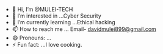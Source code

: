 - 👋 Hi, I’m @MULEI-TECH
- 👀 I’m interested in ...Cyber Security
- 🌱 I’m currently learning ...Ethical hacking 
- 📫 How to reach me ... Email- davidmulei899@gmail.com
- 😄 Pronouns: ...
- ⚡ Fun fact: ...I love cooking. 

<!---
MULEI-TECH/MULEI-TECH is a ✨ special ✨ repository because its `README.md` (this file) appears on your GitHub profile.
You can click the Preview link to take a look at your changes.
--->
